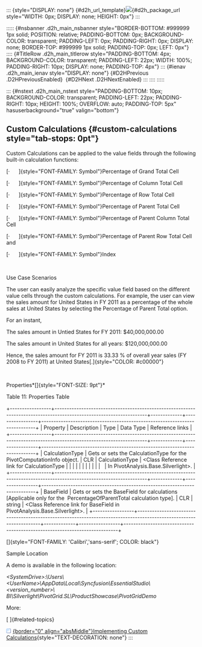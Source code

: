 ::: {style="DISPLAY: none"}
[](ms-xhelp:///?Id=d2h_url_template){#d2h_url_template}![](!package_url!){#d2h_package_url style="WIDTH: 0px; DISPLAY: none; HEIGHT: 0px"}
:::

::::: {#nsbanner .d2h_main_nsbanner style="BORDER-BOTTOM: #999999 1px solid; POSITION: relative; PADDING-BOTTOM: 0px; BACKGROUND-COLOR: transparent; PADDING-LEFT: 0px; PADDING-RIGHT: 0px; DISPLAY: none; BORDER-TOP: #999999 1px solid; PADDING-TOP: 0px; LEFT: 0px"}
:::: {#TitleRow .d2h_main_titlerow style="PADDING-BOTTOM: 4px; BACKGROUND-COLOR: transparent; PADDING-LEFT: 22px; WIDTH: 100%; PADDING-RIGHT: 10px; DISPLAY: none; PADDING-TOP: 4px"}
::: {#ienav .d2h_main_ienav style="DISPLAY: none"}
[](ms-xhelp:///?Id=1aae38f0-3087-4c09-93d7-c9d71d530fd6){#D2HPrevious .D2HPreviousEnabled}  [](ms-xhelp:///?Id=53bc01f1-b6b5-4b6e-b990-dae1157cd39a){#D2HNext .D2HNextEnabled}
:::
::::
:::::

::: {#nstext .d2h_main_nstext style="PADDING-BOTTOM: 10px; BACKGROUND-COLOR: transparent; PADDING-LEFT: 22px; PADDING-RIGHT: 10px; HEIGHT: 100%; OVERFLOW: auto; PADDING-TOP: 5px" hasuserbackground="true" valign="bottom"}
## Custom Calculations {#custom-calculations style="tab-stops: 0pt"}

Custom Calculations can be applied to the value fields through the following built-in calculation functions:

[·      ]{style="FONT-FAMILY: Symbol"}Percentage of Grand Total Cell

[·      ]{style="FONT-FAMILY: Symbol"}Percentage of Column Total Cell

[·      ]{style="FONT-FAMILY: Symbol"}Percentage of Row Total Cell

[·      ]{style="FONT-FAMILY: Symbol"}Percentage of Parent Total Cell

[·      ]{style="FONT-FAMILY: Symbol"}Percentage of Parent Column Total Cell

[·      ]{style="FONT-FAMILY: Symbol"}Percentage of Parent Row Total Cell and

[·      ]{style="FONT-FAMILY: Symbol"}Index

 

Use Case Scenarios

The user can easily analyze the specific value field based on the different value cells through the custom calculations. For example, the user can view the sales amount for United States in FY 2011 as a percentage of the whole sales at United States by selecting the Percentage of Parent Total option.

For an instant,

The sales amount in Untied States for FY 2011: \$40,000,000.00

The sales amount in United States for all years: \$120,000,000.00

Hence, the sales amount for FY 2011 is 33.33 % of overall year sales (FY 2008 to FY 2011) at United States[.]{style="COLOR: #c00000"}

                  

Properties*[]{style="FONT-SIZE: 9pt"}*

Table 11: Properties Table

+-----------------+--------------------------------------------------------------------------------------------------------------------+-------------+-----------------+---------------------------------------------------------------------------+
| Property        | Description                                                                                                        | Type        | Data Type       | Reference links                                                           |
+-----------------+--------------------------------------------------------------------------------------------------------------------+-------------+-----------------+---------------------------------------------------------------------------+
| CalculationType | Gets or sets the CalculationType for the PivotComputationInfo object.                                              | CLR         | CalculationType | \<Class Reference link for CalculationType                                |
|                 |                                                                                                                    |             |                 |                                                                           |
|                 |                                                                                                                    |             |                 | In PivotAnalysis.Base.Silverlight\>.                                      |
+-----------------+--------------------------------------------------------------------------------------------------------------------+-------------+-----------------+---------------------------------------------------------------------------+
| BaseField       | Gets or sets the BaseField for calculations \[Applicable only for the  PercentageOfParentTotal calculation type\]. | CLR         | string          | \<Class Reference link for BaseField in PivotAnalysis.Base.Silverlight\>. |
+-----------------+--------------------------------------------------------------------------------------------------------------------+-------------+-----------------+---------------------------------------------------------------------------+

[]{style="FONT-FAMILY: 'Calibri','sans-serif'; COLOR: black"} 

Sample Location

A demo is available in the following location:

*\<SystemDrive\>:\\Users\\\<UserName\>\\AppData\\Local\\Syncfusion\\EssentialStudio\\\<version_number\>\\ BI\\Silverlight\\PivotGrid.SL\\ProductShowcase\\PivotGridDemo*

More:

[ ]{#related-topics}

[![](button.gif){border="0" align="absMiddle"}Implementing Custom Calculations](ms-xhelp:///?Id=53bc01f1-b6b5-4b6e-b990-dae1157cd39a){style="TEXT-DECORATION: none"}
:::
